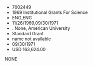 * 7002449
* 1969 Institutional Grants For Science
* ENG,ENG
* 11/26/1969,09/30/1971
*  . None, American University
* Standard Grant
*   name not available
* 09/30/1971
* USD 163,624.00

NONE